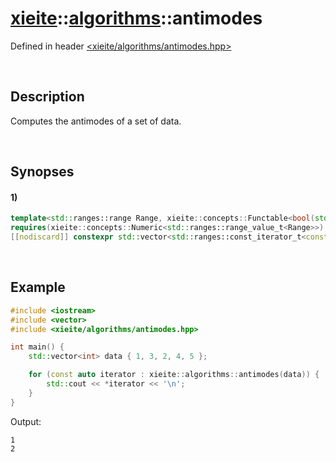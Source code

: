 # [xieite](../xieite.md)\:\:[algorithms](../algorithms.md)\:\:antimodes
Defined in header [<xieite/algorithms/antimodes.hpp>](../../include/xieite/algorithms/antimodes.hpp)

&nbsp;

## Description
Computes the antimodes of a set of data.

&nbsp;

## Synopses
#### 1)
```cpp
template<std::ranges::range Range, xieite::concepts::Functable<bool(std::ranges::range_value_t<Range>, std::ranges::range_value_t<Range>)> LesserComparator = std::ranges::less>
requires(xieite::concepts::Numeric<std::ranges::range_value_t<Range>>)
[[nodiscard]] constexpr std::vector<std::ranges::const_iterator_t<const Range&>> antimodes(const Range& range, LesserComparator lesserComparator = LesserComparator()) noexcept;
```

&nbsp;

## Example
```cpp
#include <iostream>
#include <vector>
#include <xieite/algorithms/antimodes.hpp>

int main() {
    std::vector<int> data { 1, 3, 2, 4, 5 };

    for (const auto iterator : xieite::algorithms::antimodes(data)) {
        std::cout << *iterator << '\n';
    }
}
```
Output:
```
1
2
```
